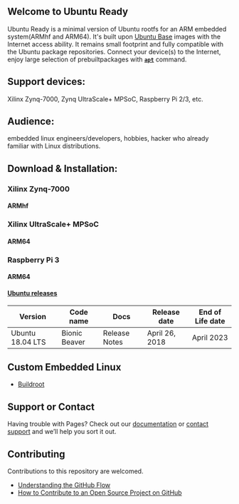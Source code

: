 ## Welcome to Ubuntu Ready

Ubuntu Ready is a minimal version of Ubuntu rootfs for an ARM embedded system(ARMhf and ARM64). It's built upon [Ubuntu Base](https://wiki.ubuntu.com/Base/) images with the Internet access ability. It remains small footprint and fully compatible with the Ubuntu package repositories. 
Connect your device(s) to the Internet, enjoy large selection of prebuiltpackages with **[`apt`](https://www.raspberrypi.org/documentation/linux/software/apt.md)** command.

## Support devices:
Xilinx Zynq-7000, Zynq UltraScale+ MPSoC, Raspberry Pi 2/3, etc.

## Audience: 
embedded linux engineers/developers, hobbies, hacker who already familiar with Linux distributions.

## Download & Installation: 

### Xilinx Zynq-7000
#### ARMhf

### Xilinx UltraScale+ MPSoC
#### ARM64

### Raspberry Pi 3
#### ARM64


#### [Ubuntu releases](https://wiki.ubuntu.com/Releases)
| Version | Code name | Docs | Release date | End of Life date |
| ------ | ------ | ------ | ------ | ------ |
| Ubuntu 18.04 LTS | Bionic Beaver | Release Notes | April 26, 2018| April 2023 |

## Custom Embedded Linux

* [Buildroot](https://buildroot.org/)

## Support or Contact

Having trouble with Pages? Check out our [documentation](https://help.github.com/categories/github-pages-basics/) or [contact support](https://github.com/contact) and we’ll help you sort it out.

## Contributing
Contributions to this repository are welcomed.
* [Understanding the GitHub Flow](https://guides.github.com/introduction/flow/)
* [How to Contribute to an Open Source Project on GitHub](https://egghead.io/courses/how-to-contribute-to-an-open-source-project-on-github)
